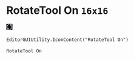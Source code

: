 # RotateTool On `16x16`
<img src="/img/RotateTool%20On.png" width=16 height=16>

``` CSharp
EditorGUIUtility.IconContent("RotateTool On")
```
```
RotateTool On
```

